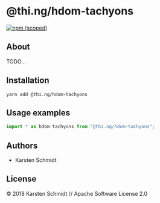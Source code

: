 # @thi.ng/hdom-tachyons

[![npm (scoped)](https://img.shields.io/npm/v/@thi.ng/hdom-tachyons.svg)](https://www.npmjs.com/package/@thi.ng/hdom-tachyons)

## About

TODO...

## Installation

```
yarn add @thi.ng/hdom-tachyons
```

## Usage examples

```typescript
import * as hdom-tachyons from "@thi.ng/hdom-tachyons";

```

## Authors

- Karsten Schmidt

## License

&copy; 2018 Karsten Schmidt // Apache Software License 2.0
